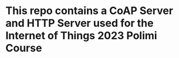# This repo contains a CoAP Server and HTTP Server used for the Internet of Things 2023 Polimi Course